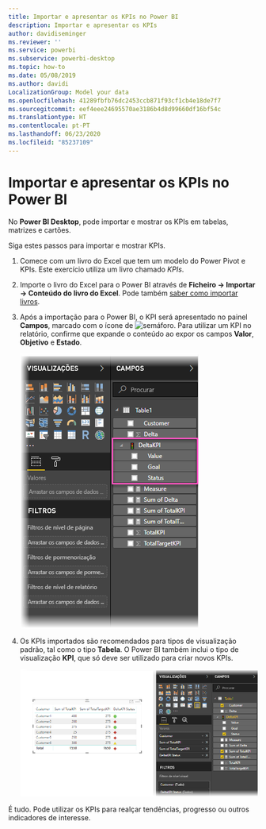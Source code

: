 ```yaml
---
title: Importar e apresentar os KPIs no Power BI
description: Importar e apresentar os KPIs
author: davidiseminger
ms.reviewer: ''
ms.service: powerbi
ms.subservice: powerbi-desktop
ms.topic: how-to
ms.date: 05/08/2019
ms.author: davidi
LocalizationGroup: Model your data
ms.openlocfilehash: 41289fbfb76dc2453ccb871f93cf1cb4e18de7f7
ms.sourcegitcommit: eef4eee24695570ae3186b4d8d99660df16bf54c
ms.translationtype: HT
ms.contentlocale: pt-PT
ms.lasthandoff: 06/23/2020
ms.locfileid: "85237109"
---
```

# <a name="import-and-display-kpis-in-power-bi"></a>Importar e apresentar os KPIs no Power BI
No **Power BI Desktop**, pode importar e mostrar os KPIs em tabelas, matrizes e cartões.

Siga estes passos para importar e mostrar KPIs.

1. Comece com um livro do Excel que tem um modelo do Power Pivot e KPIs. Este exercício utiliza um livro chamado *KPIs*.

1. Importe o livro do Excel para o Power BI através de **Ficheiro -> Importar -> Conteúdo do livro do Excel**. Pode também [saber como importar livros](../connect-data/desktop-import-excel-workbooks.md). 

1. Após a importação para o Power BI, o KPI será apresentado no painel **Campos**, marcado com o ícone de ![semáforo](media/desktop-import-and-display-kpis/traffic.png). Para utilizar um KPI no relatório, confirme que expande o conteúdo ao expor os campos **Valor**, **Objetivo** e **Estado**.

    ![](media/desktop-import-and-display-kpis/desktoppreviewfeatureon2.png)

1. Os KPIs importados são recomendados para tipos de visualização padrão, tal como o tipo **Tabela**. O Power BI também inclui o tipo de visualização **KPI**, que só deve ser utilizado para criar novos KPIs.
   
    ![](media/desktop-import-and-display-kpis/desktoppreviewfeatureon3.png)

É tudo. Pode utilizar os KPIs para realçar tendências, progresso ou outros indicadores de interesse.
